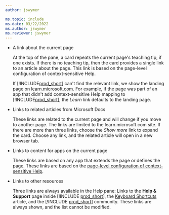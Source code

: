 ```yaml
---
author: jswymer

ms.topic: include
ms.date: 03/22/2022
ms.author: jswymer
ms.reviewer: jswymer
---
```


- A link about the current page

  At the top of the pane, a card repeats the current page's teaching tip, if one exists. If there is no teaching tip, then the card provides a single link to an article about the page. This link is based on the page-level configuration of context-sensitive Help.  

  If [!INCLUDE[prod_short](prod_short.md)] can't find the relevant link, we show the landing page on [learn.microsoft.com](/dynamics365/business-central). For example, if the page was part of an app that didn't add context-sensitive Help mapping to [!INCLUDE[prod_short](prod_short.md)], the *Learn link* defaults to the landing page.  

- Links to related articles from Microsoft Docs  

  These links are related to the current page and will change if you move to another page. The links are limited to the learn.microsoft.com site. If there are more than three links, choose the *Show more* link to expand the card. Choose any link, and the related article will open in a new browser tab.  
- Links to content for apps on the current page  

  These links are based on any app that extends the page or defines the page. These links are based on the [page-level configuration of context-sensitive Help](../help/context-sensitive-help.md#page-level-configuration).  
- Links to other resources

  Three links are always available in the Help pane: Links to the  **Help & Support** page inside [!INCLUDE [prod_short](prod_short.md)], the [Keyboard Shortcuts](/dynamics365/business-central/keyboard-shortcuts) article, and the [!INCLUDE [prod_short](prod_short.md)] community. These links are always shown, and the list cannot be modified.
